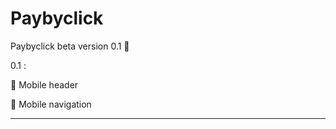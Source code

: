 # Paybyclick
Paybyclick beta version 0.1 🧪


0.1 :

🔨 Mobile header

🔨 Mobile navigation
_______________________



